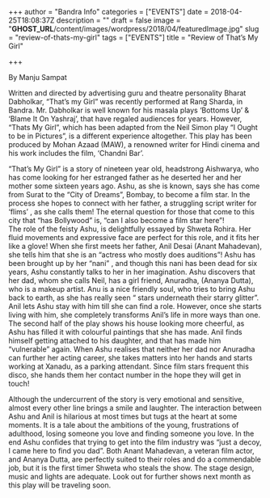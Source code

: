 +++
author = "Bandra Info"
categories = ["EVENTS"]
date = 2018-04-25T18:08:37Z
description = ""
draft = false
image = "__GHOST_URL__/content/images/wordpress/2018/04/featuredImage.jpg"
slug = "review-of-thats-my-girl"
tags = ["EVENTS"]
title = "Review of That’s My Girl"

+++


<p>By Manju Sampat </p>
<p>Written and directed by advertising guru and theatre personality Bharat Dabholkar, “That’s my Girl” was recently performed at Rang Sharda, in Bandra. Mr. Dabholkar is well known for his masala plays ‘Bottoms Up’ &amp; ‘Blame It On Yashraj’, that have regaled audiences for years. However, “Thats My Girl”, which has been adapted from the Neil Simon play “I Ought to be in Pictures”, is a different experience altogether. This play has been produced by Mohan Azaad (MAW), a renowned writer for Hindi cinema and his work includes the film, ‘Chandni Bar’.&nbsp;</p>
<p>“That&#8217;s My Girl” is a story of nineteen year old, headstrong Aishwarya, who has come looking for her estranged father as he deserted her and her mother some sixteen years ago. Ashu, as she is known, says she has come from Surat to the “City of Dreams”, Bombay, to become a film star. In the process she hopes to connect with her father, a struggling script writer for ‘flims’ , as she calls them! The eternal question for those that come to this city that “has Bollywood” is, “can I also become a film star here”!&nbsp;<br />The role of the feisty Ashu, is delightfully essayed by Shweta Rohira. Her fluid movements and expressive face are perfect for this role, and it fits her like a glove! When she first meets her father, Anil Desai (Anant Mahadevan), she tells him that she is an “actress who mostly does auditions”! Ashu has been brought up by her “nani” , and though this nani has been dead for six years, Ashu constantly talks to her in her imagination. Ashu discovers that her dad, whom she calls Neil, has a girl friend, Anuradha, (Ananya Dutta), who is a makeup artist. Anu is a nice friendly soul, who tries to bring Ashu back to earth, as she has really seen “ stars underneath their starry glitter”.&nbsp;<br />Anil lets Ashu stay with him till she can find a role. However, once she starts living with him, she completely transforms Anil’s life in more ways than one. The second half of the play shows his house looking more cheerful, as Ashu has filled it with colourful paintings that she has made. Anil finds himself getting attached to his daughter, and that has made him “vulnerable” again. When Ashu realises that neither her dad nor Anuradha can further her acting career, she takes matters into her hands and starts working at Xanadu, as a parking attendant. Since film stars frequent this disco, she hands them her contact number in the hope they will get in touch!&nbsp;</p>
<p>Although the undercurrent of the story is very emotional and sensitive, almost every other line brings a smile and laughter. The interaction between Ashu and Anil is hilarious at most times but tugs at the heart at some moments. It is a tale about the ambitions of the young, frustrations of adulthood, losing someone you love and finding someone you love. In the end Ashu confides that trying to get into the film industry was “just a decoy, I came here to find you dad”. Both Anant Mahadevan, a veteran film actor, and Ananya Dutta, are perfectly suited to their roles and do a commendable job, but it is the first timer Shweta who steals the show. The stage design, music and lights are adequate. Look out for further shows next month as this play will be traveling soon.&nbsp;</p>



